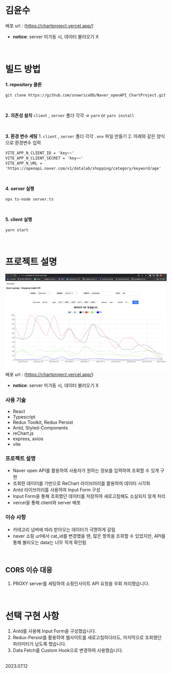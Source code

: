 # 김윤수
배포 url : (https://chartproject.vercel.app/)
- **notice**: server 미가동 시, 데이터 불러오기 X


<br>

# 빌드 방법
**1. repository 클론**

 `git clone https://github.com/snowriceDD/Naver_openAPI_ChartProject.git`

 <br>

**2. 의존성 설치**
`client` , `server` 폴더 각각 → `yarn` or `yarn install`

<br>

**3. 환경 변수 세팅**
    1. `client` , `server` 폴더 각각 `.env` 파일 만들기
    2. 아래와 같은 양식으로 환경변수 입력
    
    
    VITE_APP_N_CLIENT_ID = 'key~~'
    VITE_APP_N_CLIENT_SECRET = 'key~~'
    VITE_APP_N_URL = 'https://openapi.naver.com/v1/datalab/shopping/category/keyword/age'
    
    
<br>

**4. server 실행**

`npx ts-node server.ts`

<br>

**5. client 실행**

`yarn start`

<br>

# 프로젝트 설명
![working](./public/working.png)
배포 url : (https://chartproject.vercel.app/)
- **notice**: server 미가동 시, 데이터 불러오기 X

### 사용 기술
- React
- Typescript
- Redux Toolkit, Redux Persist
- Antd, Styled-Components
- reChart.js
- express, axios
- vite

### 프로젝트 설명
- Naver open API를 활용하여 사용자가 원하는 정보를 입력하여 조회할 수 있게 구현
- 조회한 데이터를 기반으로 ReChart 라이브러리를 활용하여 데이터 시각화
- Antd 라이브러리를 사용하여 Input Form 구성
- Input Form을 통해 조회했던 데이터를 저장하여 새로고침해도 소실되지 않게 처리
- vercel을 통해 client와 server 배포

### 이슈 사항
- 카테고리 넘버에 따라 받아오는 데이터가 극명하게 갈림
- naver 쇼핑 url에서 cat_id를 변경했을 땐, 많은 항목을 조회할 수 있었지만, 
    API를 통해 불러오는 data는 너무 적게 확인됨

<br>

## CORS 이슈 대응
1. PROXY server를 세팅하여 쇼핑인사이트 API 요청을 우회 처리했습니다.

<br>

# 선택 구현 사항
1. Antd를 사용해 Input Form을 구성했습니다.
2. Redux-Persist를 활용하여 웹사이트를 새로고침하더라도, 마지막으로 조회했던 파라미터가 남도록 했습니다.
3. Data Fetch를 Custom Hook으로 변경하여 사용했습니다.

<br>
2023.07.12
